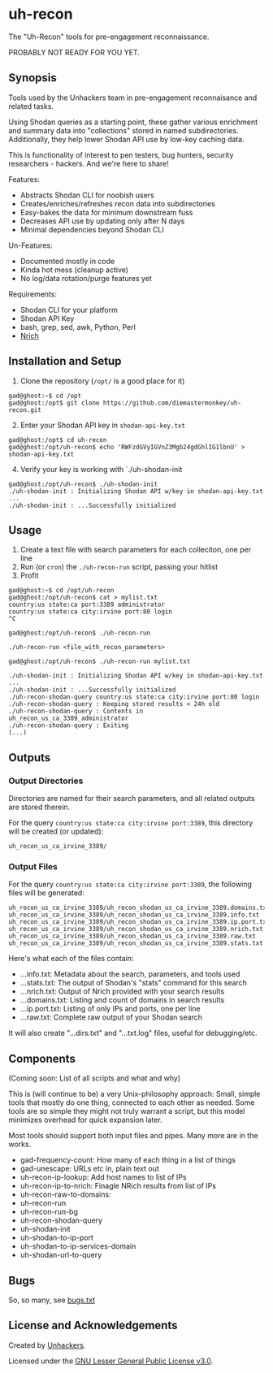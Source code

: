 # uh-recon

The "Uh-Recon" tools for pre-engagement reconnaissance. 

PROBABLY NOT READY FOR YOU YET.

## Synopsis
Tools used by the Unhackers team in pre-engagement reconnaisance and related tasks. 

Using Shodan  queries as a starting point, these gather various enrichment 
and summary data into "collections" stored in named subdirectories.
Additionally, they help lower Shodan API use by low-key caching data.

This is functionality of interest to pen testers, bug hunters, security researchers - hackers. 
And we're here to share!

Features:
* Abstracts Shodan CLI for noobish users
* Creates/enriches/refreshes recon data into subdirectories
* Easy-bakes the data for minimum downstream fuss
* Decreases API use by updating only after N days
* Minimal dependencies beyond Shodan CLI

Un-Features:
* Documented mostly in code
* Kinda hot mess (cleanup active)
* No log/data rotation/purge features yet

Requirements:
* Shodan CLI for your platform
* Shodan API Key
* bash, grep, sed, awk, Python, Perl
* [Nrich](https://gitlab.com/shodan-public/nrich)

## Installation and Setup

1. Clone the repository (`/opt/` is a good place for it)

```console
gad@ghost:~$ cd /opt
gad@ghost:/opt$ git clone https://github.com/diemastermonkey/uh-recon.git
```

2. Enter your Shodan API key in `shodan-api-key.txt`

```console
gad@ghost:/opt$ cd uh-recon
gad@ghost:/opt/uh-recon$ echo 'RWFzdGVyIGVnZ3Mgb24gdGhlIG1lbnU' > shodan-api-key.txt
```

4. Verify your key is working with `./uh-shodan-init

```console
gad@ghost:/opt/uh-recon$ ./uh-shodan-init
./uh-shodan-init : Initializing Shodan API w/key in shodan-api-key.txt ...
./uh-shodan-init : ...Successfully initialized
```

## Usage

1. Create a text file with search parameters for each colleciton, one per line
2. Run (or `cron`) the `./uh-recon-run` script, passing your hitlist
3. Profit

```console
gad@ghost:~$ cd /opt/uh-recon
gad@ghost:/opt/uh-recon$ cat > mylist.txt
country:us state:ca port:3389 administrator
country:us state:ca city:irvine port:80 login
^C

gad@ghost:/opt/uh-recon$ ./uh-recon-run

./uh-recon-run <file_with_recon_parameters>

gad@ghost:/opt/uh-recon$ ./uh-recon-run mylist.txt

./uh-shodan-init : Initializing Shodan API w/key in shodan-api-key.txt ...
./uh-shodan-init : ...Successfully initialized
./uh-recon-shodan-query country:us state:ca city:irvine port:80 login
./uh-recon-shodan-query : Keeping stored results < 24h old
./uh-recon-shodan-query : Contents in uh_recon_us_ca_3389_administrator
./uh-recon-shodan-query : Exiting
(...)
```

## Outputs

### Output Directories
Directories are named for their search parameters, and all related outputs are stored therein. 

For the query `country:us state:ca city:irvine port:3389`, this directory will be created (or updated):
```console
uh_recon_us_ca_irvine_3389/
```

### Output Files
For the query `country:us state:ca city:irvine port:3389`, the following files will be generated:
```console
uh_recon_us_ca_irvine_3389/uh_recon_shodan_us_ca_irvine_3389.domains.txt
uh_recon_us_ca_irvine_3389/uh_recon_shodan_us_ca_irvine_3389.info.txt
uh_recon_us_ca_irvine_3389/uh_recon_shodan_us_ca_irvine_3389.ip.port.txt
uh_recon_us_ca_irvine_3389/uh_recon_shodan_us_ca_irvine_3389.nrich.txt
uh_recon_us_ca_irvine_3389/uh_recon_shodan_us_ca_irvine_3389.raw.txt
uh_recon_us_ca_irvine_3389/uh_recon_shodan_us_ca_irvine_3389.stats.txt
```

Here's what each of the files contain:
* ...info.txt: Metadata about the search, parameters, and tools used
* ...stats.txt: The output of Shodan's "stats" command for this search
* ...nrich.txt: Output of Nrich provided with your search results 
* ...domains.txt: Listing and count of domains in search results
* ...ip.port.txt: Listing of only IPs and ports, one per line
* ...raw.txt: Complete raw output of your Shodan search

It will also create "...dirs.txt" and "...txt.log" files, useful for debugging/etc.

## Components
(Coming soon: List of all scripts and what and why)

This is (will continue to be) a very Unix-philosophy approach: Small, simple tools that mostly do one thing, connected to each other as needed. Some tools are so simple they might not truly warrant a script, but this model minimizes overhead for quick expansion later. 

Most tools should support both input files and pipes. Many more are in the works.

* gad-frequency-count: How many of each thing in a list of things
* gad-unescape: URLs etc in, plain text out
* uh-recon-ip-lookup: Add host names to list of IPs
* uh-recon-ip-to-nrich: Finagle NRich results from list of IPs
* uh-recon-raw-to-domains: 
* uh-recon-run
* uh-recon-run-bg
* uh-recon-shodan-query
* uh-shodan-init
* uh-shodan-to-ip-port
* uh-shodan-to-ip-services-domain
* uh-shodan-url-to-query

## Bugs
So, so many, see [bugs.txt](https://github.com/diemastermonkey/uh-recon/blob/main/bugs.txt)

## License and Acknowledgements

Created by [Unhackers](https://unhackers.net/).

Licensed under the [GNU Lesser General Public License v3.0](LICENSE).
